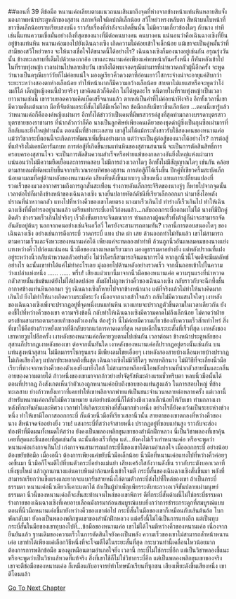 ##ตอนที่ 39 ตีข้อมือ
หนานเค่อเลียบตามแนวถนนเสินมาถึงจุดที่ห่างจากข้างหน้าแท่นหินหลายสิบจั้ง มองภาพหน้าประตูหลักของสุสาน สภาพจิตใจผิดปกติเล็กน้อย สวีโหย่วหรงหลับตา สีหน้าบนใบหน้าที่ขาวซีดเล็กน้อยราบเรียบสงบนิ่ง ราวกับเรื่องที่กำลังจะเกิดขึ้นนั้น ไม่มีความเกี่ยวข้องใดๆ กับนาง ท่าทีเช่นนี้แทนความเชื่อมั่นอย่างถึงที่สุดของนางที่มีต่อคนบางคน คนบางคน แน่นอนว่าคือเฉินฉางเซิงที่ยืนอยู่ข้างแท่นหิน
หนานเค่อมองไปยังเฉินฉางเซิง เกิดความไม่ค่อยเข้าใจเล็กน้อย แม้เขาจะเป็นคู่หมั้นว่าที่สามีของสวีโหย่วหรง จะให้นางเชื่อใจได้ขนาดนี้ได้อย่างไร? เฉินฉางเซิงก็มองนางอยู่เช่นกัน อรุณรุ่งวันนั้น ข้างทะเลสาบที่เต็มไปด้วยดงกกอ้อ เขาและหนานเค่อเพียงแค่พบหน้ากันครั้งหนึ่ง ก็หันหลังเข้าไปในที่ราบทุ่งหญ้า เวลาผ่านไปหลายสิบวัน เขาถึงได้พบเจอดรุณีเผ่ามารที่น่าหวาดกลัวผู้นี้อีกครั้ง
จะพูดว่านางเป็นดรุณีเยาว์วัยก็ไม่ค่อยแน่ใจ มองดูเรียวคิ้วดวงตาที่อ่อนเยาว์ใสกระจ่างน่าจะอายุแค่สิบกว่า ระยะระหว่างสองตาห่างเล็กน้อย ทำให้หน้าผากก็มีความกว้างเล็กน้อย สายตาไม่แยแสหรือจะพูดว่าโง่งมก็ได้ เด็กผู้หญิงคนนี้ป่วยจริงๆ เขาคิดแล้วก็คิดอีก ไม่ได้พูดอะไร หนีตายในที่ราบทุ่งหญ้าเป็นเวลายาวนานเช่นนี้ เขารวบยอดความคิดเบ็ดเสร็จนานแล้ว ตาเหล่เป็นคำที่ไม่ค่อยน่าฟังจริง อีกทั้งเวลานี้เขามีความตื่นเต้นมาก มือที่จับด้ามกระบี่สั้นไม่ได้มีเหงื่อไหล ข้อมือกลับมีขาวขึ้นเล็กน้อย
...ตอนนี้เขารู้แล้วว่าหนานเค่อก็คือองค์หญิงเผ่ามาร อีกทั้งได้ข่าวว่าเป็นคนที่มีพรสวรรค์สูงที่สุดท่ามกลางบรรดาบุตรสาวบุตรชายของราชามาร ที่น่ากลัวกว่าก็คือ นางเป็นลูกศิษย์เพียงคนเดียวของชุดดำผู้ซึ่งเป็นกุนซือเผ่ามารที่ลึกลับและยิ่งใหญ่ท่านนั้น ตอนนั้นที่ข้างทะเลสาบ เขาสู้ไม่ได้แม้กระทั่งสาวรับใช้สองคนของหนานเค่อ แม้ว่าวิชากระบี่ตอนนี้จะเกิดการพัฒนาเพิ่มขึ้นอย่างมาก แต่ว่าจะเป็นคู่ต่อสู้ของนางได้อย่างไร?
การต่อสู้ที่แท้จริงไม่เคยมีอารัมภบท การต่อสู้ที่เกิดขึ้นบนแท่นหินของสุสานสนามนี้ จะเป็นการตัดสินสิทธิ์การครอบครองสุสานโจว จะเป็นการตัดสินความสำเร็จหรือพ่ายแพ้ของกลลวงอันยิ่งใหญ่แห่งเผ่ามาร แน่นอนว่าไม่มีความยืดเยื้อและการทดสอบ ไม่มีการถ่วงเวลาใดๆ อีกทั้งไม่มีสัญญาณใดๆ เช่นกัน คล้อยตามสายลมที่พัดพะเยิบขึ้นจากบริเวณรอบทิศของสุสาน การต่อสู้ก็ได้เริ่มขึ้น
ปีกคู่ที่เขียวครึ้มสะบัดเล็กน้อยตามลมที่อยู่ด้านหลังของหนานเค่อ เสียงพึ่บดังขึ้นมาเบาๆ เสียงหนึ่ง แทนการเปลี่ยนแปลงที่รวดเร็วของมวลอากาศรวมถึงการถูกสั่นสะเทือน ร่างกายอันเล็กกระจิริดของนางจู่ๆ ก็หายไปจากจุดนั้น เวลาต่อไปก็มาถึงข้างหน้าของเฉินฉางเซิง นางยื่นปลายหัตถ์ดัชนีที่เรียวเล็กออกมา นำมาซึ่งไอพลังปราณที่น่าหวาดกลัว แทงไปที่หว่างคิ้วของเขาโดยตรง
นางมาเร็วเกินไป ท่าร่างก็เร็วเกินไป ทำให้เฉินฉางเซิงที่ตั้งท่ารออยู่นานแล้ว เตรียมท่ากระบี่เอาไว้ก่อนแล้ว...กลับออกกระบี่ออกมาไม่ได้ นางที่มีปีกคู่ติดตัว ช่างรวดเร็วเกินไปจริงๆ เร็วถึงขั้นยากจะจินตนาการ ท่ามกลางผู้คนทั่วทั้งต้าลู่ก็น่าจะสามารถจัดอันดับอยู่ต้นๆ นอกจากคนอย่างเช่นจินอวี้ลวี่ ใครยังจะสามารถตามทัน?
เวลานี้การตอบสนองใดๆ ของเฉินฉางเซิง อย่างเช่นการดึงกระบี่ วาดกระบี่ แทง ปาด ผ่า เสย ล้วนออกท่าไม่ทันแล้ว
เขาไม่สามารถตามความเร็วและจังหวะของหนานเค่อได้ เพียงแค่จะทดลองทำท่าที ล้วนถูกนิ้วอันแหลมคมของนางแย่งแทงหว่างคิ้วไปก่อนแน่นอน
นิ้วมือของนางแหลมเรียวมาก มองดูธรรมดาอย่างยิ่ง แต่พลังปราณที่แฝงอยู่ระหว่างนิ้วกลับน่าหวาดกลัวอย่างยิ่ง ไม่ว่าใครก็สามารถจินตนาการได้ หากถูกนิ้วนี้โจมตีจะมีผลลัพธ์อย่างไร
ฉะนั้นเขาทำได้แค่ไม่ทำอะไรเลย มุ่งถอยไปด้านหลังอย่างรวดเร็ว จากนั้นถอยเข้าไปในความว่างเปล่าแห่งหนึ่ง
……
……
พรึ่บ! เสียงแผ่วเบานี้มาจากนิ้วมือของหนานเค่อ ความรุนแรงที่น่าหวาดกลัวสายนั้นเข้มข้นแต่ยังไม่ได้ปลดปล่อย สัมผัสไม่ถูกหว่างคิ้วของเฉินฉางเซิง กลับราวกับจะฉีกทึ้งชั้นอากาศข้างแท่นหินออกมา
จู่ๆ เฉินฉางเซิงก็หายไปจากข้างหน้านาง แต่ที่จริงแล้วไม่ทำให้นางคิดมากเกินไป ยิ่งไม่ทำให้นางเกิดความระมัดระวัง เนื่องจากนางเข้าใจแล้ว กลับไม่มีความสนใจใดๆ
เงาหลังของเฉินฉางเซิงเพิ่งจะปรากฏอยู่ที่จุดหนึ่งบนแท่นหิน นางแทบจะปรากฏตัวขึ้นตามในเวลาเดียวกัน ยังคงชี้ไปที่หว่างคิ้วของเขา ความจริงข้อนี้ กลับทำให้เฉินฉางเซิงมีความคาดไม่ถึงเล็กน้อย ไม่คาดว่าฝ่ายตรงข้ามสามารถตามรอยเท้าของตัวเองทัน ต้องรู้ว่า นี่ไม่ค่อยมีความเกี่ยวข้องกับความเร็วสักเท่าไหร่ สิ่งที่เขาใช้คือย่างก้าวหยั่งเทวาที่ลึกลับยากแก่การคาดเดาที่สุด หลบหลีกในระยะสั้นที่เร็วที่สุด
เงาหลังของเขาหายวูบไปอีกครั้ง เงาหลังของหนานเค่อก็หายวูบตามไปเช่นกัน เวลาต่อมา ข้างหน้าประตูหลักของสุสานก็ปรากฏเงาหลังของเขา ต่อจากนั้นทันใด เงาหลังของหนานเค่อก็ปรากฏอยู่ตรงนั้นเช่นกัน บนแท่นสูงหน้าสุสาน ไม่มีลมกรรโชกรุนแรง มีเพียงลมโชยเอื่อยๆ เงาหลังสองสายบ้างเลือนหายบ้างปรากฏ ไม่เกิดเสียงใดๆ แปลกประหลาดถึงขั้นสุด
เฉินฉางเซิงไม่มีวิธีใดๆ หลบหลีกนาง ไม่มีวิธีที่จะเลี่ยงนิ้วมือเรียวที่ห่างจากหว่างคิ้วของตัวเองยิ่งมายิ่งใกล้ ไม่สามารถหลีกหนีไอพลังปราณที่น่ากลัวสายนั้นและกลิ่นอายของความตายได้
ก้าวหนึ่งของเขามาจากก้าวย่างย่ำจัตุรัสหิมะค้างแรมชั่วพริบตา หลบนิ้วมือนั้นได้ ตอนที่ปรากฏ ถึงสังเกตเห็นว่าตัวเองถูกหนานเค่อบีบถึงขอบของแท่นสูงแล้ว
ในการสอบใหญ่ ที่ข้างทะเลสาบ ย่างก้าวหยั่งเทวาที่เคยทำให้เขาพลิกจากพ่ายแพ้เป็นชนะจำนวนหลายต่อหลายครั้ง แต่เวลานี้สำหรับหนานเค่อกลับไม่มีความหมาย
แต่อย่างน้อยนี่ก็ได้ช่วงชิงเวลาเล็กน้อยให้กับเขา
ท่ามกลางเงาหลังที่กะทันหันและพิศวง เวลาทำให้เกิดระยะห่างที่สั้นมากช่วงหนึ่ง อย่างไรก็ยังคงเว้นเป็นระยะห่างช่วงหนึ่ง ทำให้เขามีโอกาสออกกระบี่
กั้นด้วยนิ้วมือที่เรียวเสลานิ้วนั้น สายตาของเขาตกลงที่หว่างคิ้วของนาง สีหน้าจดจ่ออย่างยิ่ง
วาบ! แสงกระบี่ที่สว่างจ้าสายหนึ่ง ปรากฏอยู่ที่ขอบแท่นสูง ราวกับจะส่องท้องฟ้าที่มืดมนทั้งหมดให้สว่าง
ยังคงเป็นพลองพลิกขุนเขาของสำนักฝึกหลวง
นี่เป็นวิชาพลองที่เขาคุ้นเคยที่สุดและชื่นชอบที่สุดเช่นกัน ฉะนั้นต้องเร็วที่สุด
แต่...ยังคงไม่เร็วเท่าหนานเค่อ หรือจะพูดว่า หนานเค่อเก่งกาจเกินไป เก่งกาจจนสามารถแก้กระบี่นี้ของเขาได้ตามอำเภอใจ
เมื่อออกกระบี่ อย่างน้อยต้องขยับข้อมือ
เมื่องอนิ้ว ต้องการเพียงแค่ขยับนิ้วมือเล็กน้อย
นิ้วมือที่หนานเค่อแทงไปที่หว่างคิ้วค่อยๆ งอขึ้นมา นิ้วมือก็โจมตีไปที่บนตัวกระบี่อย่างแม่นยำ
เสียงเคร้งใสกังวานดังขึ้น ราวกับระฆังบอกเวลาที่เพิ่งชุบใหม่ แล้วถูกนกนางแอ่นคาบหินดำก้อนหนึ่งเข้าโจมตี
กระบี่สั้นของเฉินฉางเซิงสั่นขึ้นมา พลังที่สามารถเรียกว่าแข็งแรงและยากจะแบกรับสายหนึ่งไล่ตามตัวกระบี่ส่งไปที่ไหล่ของเขา
ถ้าเป็นกระบี่ธรรมดา หนานเค่อนิ้วเดียวก็เคาะแตกได้
ถ้าเป็นผู้บำเพ็ญเพียรระดับทะลวงอเวจีขั้นปลายเผ่ามนุษย์ธรรมดา นิ้วนี้ของหนานเค่อก็จะสั่นสะท้านจนไหล่ของเขาพิการ
ดีที่กระบี่สั้นด้ามนี้ไม่ใช่กระบี่ธรรมดา ร่างกายของเฉินฉางเซิงที่เคยอาบเลือดมังกรมาก่อนสมบูรณ์แบบยิ่งกว่าการชำระกระดูกที่สมบูรณ์แบบ
ตอนที่นิ้วมือหนานเค่อชี้มายังหว่างคิ้วของเขาต่อไป กระบี่สั้นในมือของเขาก็เหมือนกับเส้นต้นอ้อ โบกพัดกลับมา
ยังคงเป็นพลองพลิกขุนเขาของสำนักฝึกหลวง แต่ครั้งนี้ไม่ได้เป็นการแทงอีก แต่เป็นทุบ
กระบี่สั้นในมือของเขาทุบลงไปที่...ข้อมือของหนานเค่อ
เขาไม่ได้โจมตีหว่างคิ้วของหนานเค่อ เนื่องจากยืนยันแล้ว ฐานเดิมของความเร็วในการตัดสินใจยังคงเป็นพลัง ความเร็วของเขาไม่สามารถล้ำหน้าหนานเค่อ
เขาทำได้เพียงแค่เลือกวิธีหนึ่งที่จะโจมตีได้ในระยะสั้นที่สุด
กระบวนท่านี้เคลื่อนไหวน้อยมาก ต้องการการพลิกข้อมือ มองดูเหมือนตามอำเภอใจยิ่ง
เวลานี้ กระบี่ไม่ใช่กระบี่อีก แต่เป็นวิชาพลองชี้แนะ หรือจะพูดว่าเป็นวิชาแส้หวดที่แท้จริง
สิ่งที่เขาใช้ก็ไม่ใช่วิชากระบี่อีก แต่เป็นพลองพลิกขุนเขาของจริง
เขาจะตีข้อมือของหนานเค่อ ก็เหมือนกับอาจารย์ทำโทษนักเรียนที่ซุกซน
เสียงเพี๊ยะดังขึ้นเสียงหนึ่ง
เขาตีโดนแล้ว


[Go To Next Chapter]( ./326.md)